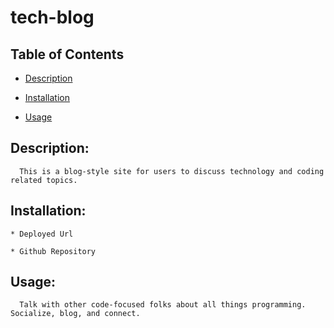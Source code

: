 # tech-blog

  ## Table of Contents

  * [Description](#Description)

  * [Installation](#Installation)

  * [Usage](#Usage)

  ## Description:
      This is a blog-style site for users to discuss technology and coding related topics.

  ## Installation:
    * Deployed Url 

    * Github Repository 

  ## Usage:
      Talk with other code-focused folks about all things programming. Socialize, blog, and connect.